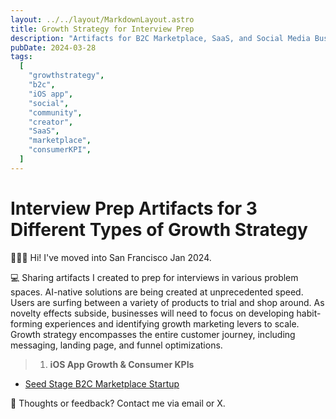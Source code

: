 ```yaml
---
layout: ../../layout/MarkdownLayout.astro
title: Growth Strategy for Interview Prep
description: "Artifacts for B2C Marketplace, SaaS, and Social Media Business"
pubDate: 2024-03-28
tags:
  [
    "growthstrategy",
    "b2c",
    "iOS app",
    "social",
    "community",
    "creator",
    "SaaS",
    "marketplace",
    "consumerKPI",
  ]
---
```


# Interview Prep Artifacts for 3 Different Types of Growth Strategy

🙋🏻‍♀️ Hi! I've moved into San Francisco Jan 2024.

💻 Sharing artifacts I created to prep for interviews in various problem spaces. AI-native solutions are being created at unprecedented speed. Users are surfing between a variety of products to trial and shop around. As novelty effects subside, businesses will need to focus on developing habit-forming experiences and identifying growth marketing levers to scale. Growth strategy encompasses the entire customer journey, including messaging, landing page, and funnel optimizations.

> 1. **iOS App Growth & Consumer KPIs**

- [Seed Stage B2C Marketplace Startup](https://www.figma.com/community/file/1352059363321692370/b2c-app-growth-strategy-with-top-3-consumer-kpis-to-optimize)

💬 Thoughts or feedback? Contact me via email or X.
